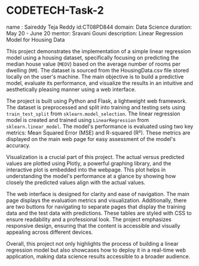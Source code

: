# CODETECH-Task-2
name : Saireddy Teja Reddy
id:CT08PD844
domain: Data Science
duration: May 20 - June 20
mentor: Sravani Gouni
description: 
Linear Regression Model for Housing Data

This project demonstrates the implementation of a simple linear regression model using a housing dataset, specifically focusing on predicting the median house value (`MEDV`) based on the average number of rooms per dwelling (`RM`). The dataset is sourced from the HousingData.csv file stored locally on the user's machine. The main objective is to build a predictive model, evaluate its performance, and visualize the results in an intuitive and aesthetically pleasing manner using a web interface.

The project is built using Python and Flask, a lightweight web framework. The dataset is preprocessed and split into training and testing sets using `train_test_split` from `sklearn.model_selection`. The linear regression model is created and trained using `LinearRegression` from `sklearn.linear_model`. The model's performance is evaluated using two key metrics: Mean Squared Error (MSE) and R-squared (R²). These metrics are displayed on the main web page for easy assessment of the model's accuracy.

Visualization is a crucial part of this project. The actual versus predicted values are plotted using Plotly, a powerful graphing library, and the interactive plot is embedded into the webpage. This plot helps in understanding the model's performance at a glance by showing how closely the predicted values align with the actual values.

The web interface is designed for clarity and ease of navigation. The main page displays the evaluation metrics and visualization. Additionally, there are two buttons for navigating to separate pages that display the training data and the test data with predictions. These tables are styled with CSS to ensure readability and a professional look. The project emphasizes responsive design, ensuring that the content is accessible and visually appealing across different devices.

Overall, this project not only highlights the process of building a linear regression model but also showcases how to deploy it in a real-time web application, making data science results accessible to a broader audience.
